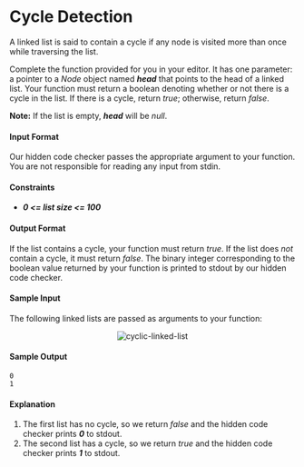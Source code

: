 # Cycle Detection

A linked list is said to contain a cycle if any node is visited more than once while traversing the list.

Complete the function provided for you in your editor. It has one parameter: a pointer to a *Node* object named __*head*__ that points to the head of a linked list. Your function must return a boolean denoting whether or not there is a cycle in the list. If there is a cycle, return *true*; otherwise, return *false*.

__Note:__ If the list is empty, __*head*__ will be *null*.

#### Input Format
Our hidden code checker passes the appropriate argument to your function. You are not responsible for reading any input from stdin.

#### Constraints
* __*0 <= list size <= 100*__

#### Output Format
If the list contains a cycle, your function must return *true*. If the list does *not* contain a cycle, it must return *false*. The binary integer corresponding to the boolean value returned by your function is printed to stdout by our hidden code checker.

#### Sample Input
The following linked lists are passed as arguments to your function:

<p align="center">
    <img src="https://github.com/joshuatvernon/coding-challenges/blob/master/Hackerrank/Data%20Structures/Linked%20Lists/12.%20Cycle%20Detection/img/cycle-detection-1.png" alt="cyclic-linked-list">
</p>

#### Sample Output
```
0
1
```

#### Explanation
1. The first list has no cycle, so we return *false* and the hidden code checker prints __*0*__ to stdout.
2. The second list has a cycle, so we return *true* and the hidden code checker prints __*1*__ to stdout.
